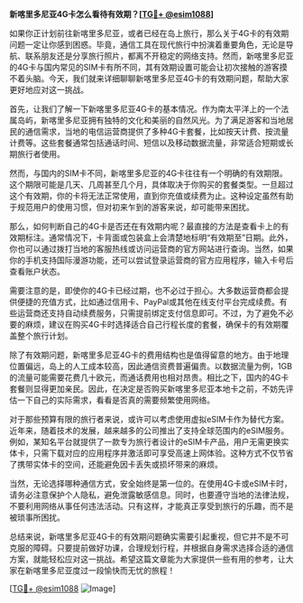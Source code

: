 **新喀里多尼亚4G卡怎么看待有效期？[[TG💪+ @esim1088](https://t.me/s/esim1088)]**

如果你正计划前往新喀里多尼亚，或者已经在岛上旅行，那么关于4G卡的有效期问题一定让你感到困惑。毕竟，通信工具在现代旅行中扮演着重要角色，无论是导航、联系朋友还是分享旅行照片，都离不开稳定的网络支持。然而，新喀里多尼亚的4G卡与国内常见的SIM卡有所不同，其有效期设置可能会让初次接触的游客摸不着头脑。今天，我们就来详细聊聊新喀里多尼亚4G卡的有效期问题，帮助大家更好地应对这一挑战。

首先，让我们了解一下新喀里多尼亚4G卡的基本情况。作为南太平洋上的一个法属岛屿，新喀里多尼亚拥有独特的文化和美丽的自然风光。为了满足游客和当地居民的通信需求，当地的电信运营商提供了多种4G卡套餐，比如按天计费、按流量计费等。这些套餐通常包括通话时间、短信以及移动数据流量，非常适合短期或长期旅行者使用。

然而，与国内的SIM卡不同，新喀里多尼亚的4G卡往往有一个明确的有效期限。这个期限可能是几天、几周甚至几个月，具体取决于你购买的套餐类型。一旦超过这个有效期，你的卡将无法正常使用，直到你充值或续费为止。这种设定虽然有助于规范用户的使用习惯，但对初来乍到的游客来说，却可能带来困扰。

那么，如何判断自己的4G卡是否还在有效期内呢？最直接的方法是查看卡上的有效期标注。通常情况下，卡背面或包装盒上会清楚地标明“有效期至”日期。此外，你也可以通过拨打当地的客服热线或访问运营商的官方网站进行查询。当然，如果你的手机支持国际漫游功能，还可以尝试登录运营商的官方应用程序，输入卡号后查看账户状态。

需要注意的是，即使你的4G卡已经过期，也不必过于担心。大多数运营商都会提供便捷的充值方式，比如通过信用卡、PayPal或其他在线支付平台完成续费。有些运营商还支持自动续费服务，只需提前绑定支付信息即可。不过，为了避免不必要的麻烦，建议在购买4G卡时选择适合自己行程长度的套餐，确保卡的有效期覆盖整个旅行计划。

除了有效期问题，新喀里多尼亚4G卡的费用结构也是值得留意的地方。由于地理位置偏远，岛上的人工成本较高，因此通信资费普遍偏贵。以数据流量为例，1GB的流量可能需要花费几十欧元，而通话费用也相对昂贵。相比之下，国内的4G卡套餐则显得更加亲民。因此，在决定是否购买新喀里多尼亚本地卡之前，不妨先评估一下自己的实际需求，看看是否真的需要频繁使用网络。

对于那些预算有限的旅行者来说，或许可以考虑使用虚拟eSIM卡作为替代方案。近年来，随着技术的发展，越来越多的公司推出了支持全球范围内的eSIM服务。例如，某知名平台就提供了一款专为旅行者设计的eSIM卡产品，用户无需更换实体卡，只需下载对应的应用程序并激活即可享受高速上网体验。这种方式不仅节省了携带实体卡的空间，还能避免因卡丢失或损坏带来的麻烦。

当然，无论选择哪种通信方式，安全始终是第一位的。在使用4G卡或eSIM卡时，请务必注意保护个人隐私，避免泄露敏感信息。同时，也要遵守当地的法律法规，不要利用网络从事任何违法活动。只有这样，才能真正享受到旅行的乐趣，而不是被琐事所困扰。

总结来说，新喀里多尼亚4G卡的有效期问题确实需要引起重视，但它并不是不可克服的障碍。只要提前做好功课，合理规划行程，并根据自身需求选择合适的通信方案，就能轻松应对这一挑战。希望这篇文章能为大家提供一些有用的参考，让大家在新喀里多尼亚度过一段愉快而无忧的旅程！

[[TG💪+ @esim1088](https://t.me/s/esim1088) ![Image](https://i.postimg.cc/4NQfJmqS/Snipaste-2025-05-13-00-14-12.png)]